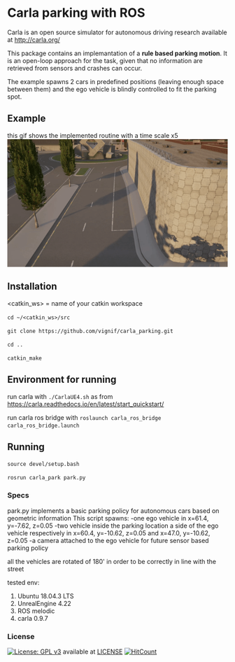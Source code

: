 # Carla parking with ROS
Carla is an open source simulator for autonomous driving research available at <http://carla.org/>

This package contains an implemantation of a **rule based parking motion**. It is an open-loop approach for the task, given that no information are retrieved from sensors and crashes can occur.

The example spawns 2 cars in predefined positions (leaving enough space between them) and the ego vehicle is blindly controlled to fit the parking spot.

## Example
this gif shows the implemented routine with a time scale x5
![](.figure/m1_comp.gif)

## Installation
<catkin_ws> = name of your catkin workspace

```cd ~/<catkin_ws>/src```

```git clone https://github.com/vignif/carla_parking.git```

```cd ..```

```catkin_make ```

## Environment for running

run carla with ```./CarlaUE4.sh``` as from <https://carla.readthedocs.io/en/latest/start_quickstart/>

run carla ros bridge with
```roslaunch carla_ros_bridge carla_ros_bridge.launch```

## Running

```source devel/setup.bash```

```rosrun carla_park park.py```

### Specs
park.py implements a basic parking policy for autonomous cars based on geometric information
This script spawns:
    -one ego vehicle in x=61.4, y=-7.62, z=0.05
    -two vehicle inside the parking location a side of the ego vehicle respectively in x=60.4, y=-10.62, z=0.05 and x=47.0, y=-10.62, z=0.05
    -a camera attached to the ego vehicle for future sensor based parking policy

all the vehicles are rotated of 180' in order to be correctly in line with the street

tested env:
1. Ubuntu 18.04.3 LTS
2. UnrealEngine 4.22
3. ROS melodic
4. carla 0.9.7

### License
[![License: GPL v3](https://img.shields.io/badge/License-GPLv3-blue.svg)](https://www.gnu.org/licenses/gpl-3.0) available at [LICENSE](LICENSE)
[![HitCount](http://hits.dwyl.com/vignif/carla-parking.svg)](http://hits.dwyl.com/vignif/carla-parking)
